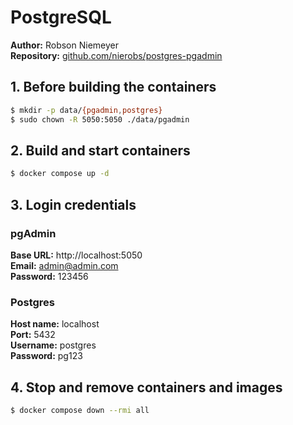 # PostgreSQL

**Author:** Robson Niemeyer  
**Repository:** [github.com/nierobs/postgres-pgadmin](https://github.com/nierobs/postgres-pgadmin)

## 1. Before building the containers

```bash
$ mkdir -p data/{pgadmin,postgres}
$ sudo chown -R 5050:5050 ./data/pgadmin
```

## 2. Build and start containers

```bash
$ docker compose up -d
```

## 3. Login credentials

### pgAdmin

**Base URL:** http://localhost:5050  
**Email:** admin@admin.com  
**Password:** 123456

### Postgres

**Host name:** localhost  
**Port:** 5432  
**Username:** postgres  
**Password:** pg123

## 4. Stop and remove containers and images

```bash
$ docker compose down --rmi all
```
